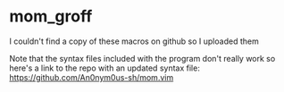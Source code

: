 # mom_groff
I couldn't find a copy of these macros on github so I uploaded them

Note that the syntax files included with the program don't really work so here's a link 
to the repo with an updated syntax file: https://github.com/An0nym0us-sh/mom.vim
